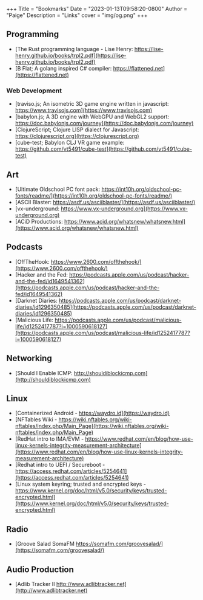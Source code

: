 +++
Title = "Bookmarks"
Date = "2023-01-13T09:58:20-0800"
Author = "Paige"
Description = "Links"
cover = "img/og.png"
+++
## Programming
- [The Rust programming language - Lise Henry: https://lise-henry.github.io/books/trpl2.pdf](https://lise-henry.github.io/books/trpl2.pdf)
- [B Flat; A golang inspired C# compiler: https://flattened.net](https://flattened.net)
### Web Development
- [traviso.js; An isometric 3D game engine written in javascript: https://www.travisojs.com](https://www.travisojs.com)
- [babylon.js; A 3D engine with WebGPU and WebGL2 support: https://doc.babylonjs.com/journey](https://doc.babylonjs.com/journey)
- [ClojureScript; Clojure LISP dialect for Javascript: https://clojurescript.org](https://clojurescript.org)
- [cube-test; Babylon CLJ VR game example: https://github.com/vt5491/cube-test](https://github.com/vt5491/cube-test)
## Art
- [Ultimate Oldschool PC font pack: https://int10h.org/oldschool-pc-fonts/readme/](https://int10h.org/oldschool-pc-fonts/readme/)
- [ASCII Blaster: https://asdf.us/asciiblaster/](https://asdf.us/asciiblaster/)
- [vx-underground: https://www.vx-underground.org](https://www.vx-underground.org)
- [ACiD Productions: https://www.acid.org/whatsnew/whatsnew.html](https://www.acid.org/whatsnew/whatsnew.html)
## Podcasts
- [OffTheHook: https://www.2600.com/offthehook/](https://www.2600.com/offthehook/)
- [Hacker and the Fed: https://podcasts.apple.com/us/podcast/hacker-and-the-fed/id1649541362](https://podcasts.apple.com/us/podcast/hacker-and-the-fed/id1649541362)
- [Darknet Diaries: https://podcasts.apple.com/us/podcast/darknet-diaries/id1296350485](https://podcasts.apple.com/us/podcast/darknet-diaries/id1296350485)
- [Malicious Life: https://podcasts.apple.com/us/podcast/malicious-life/id1252417787?i=1000590618127](https://podcasts.apple.com/us/podcast/malicious-life/id1252417787?i=1000590618127)
## Networking
- [Should I Enable ICMP: http://shouldiblockicmp.com](http://shouldiblockicmp.com)
## Linux
- [Containerized Android - https://waydro.id](https://waydro.id)
- [NFTables Wiki - https://wiki.nftables.org/wiki-nftables/index.php/Main_Page](https://wiki.nftables.org/wiki-nftables/index.php/Main_Page)
- [RedHat intro to IMA/EVM - https://www.redhat.com/en/blog/how-use-linux-kernels-integrity-measurement-architecture](https://www.redhat.com/en/blog/how-use-linux-kernels-integrity-measurement-architecture)
- [Redhat intro to UEFI / Secureboot - https://access.redhat.com/articles/5254641](https://access.redhat.com/articles/5254641)
- [Linux system keyring; trusted and encrypted keys - https://www.kernel.org/doc/html/v5.0/security/keys/trusted-encrypted.html](https://www.kernel.org/doc/html/v5.0/security/keys/trusted-encrypted.html)
## Radio
- [Groove Salad SomaFM https://somafm.com/groovesalad/](https://somafm.com/groovesalad/)
## Audio Production 
- [Adlib Tracker II http://www.adlibtracker.net](http://www.adlibtracker.net)
